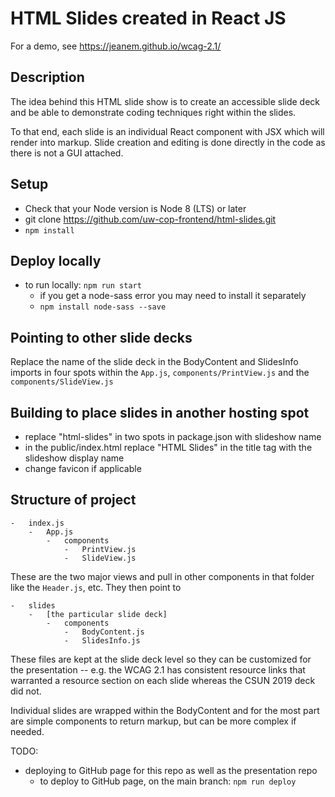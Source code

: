 # HTML Slides created in React JS

For a demo, see https://jeanem.github.io/wcag-2.1/

## Description

The idea behind this HTML slide show is to create an accessible slide deck and be able to demonstrate coding techniques right within the slides.

To that end, each slide is an individual React component with JSX which will render into markup. Slide creation and editing is done directly in the code as there is not a GUI attached.

## Setup

-   Check that your Node version is Node 8 (LTS) or later
-   git clone https://github.com/uw-cop-frontend/html-slides.git
-   `npm install`

## Deploy locally

-   to run locally: `npm run start`
    -   if you get a node-sass error you may need to install it separately
    -   `npm install node-sass --save`

## Pointing to other slide decks

Replace the name of the slide deck in the BodyContent and SlidesInfo imports in four spots within the `App.js`, `components/PrintView.js` and the `components/SlideView.js`

## Building to place slides in another hosting spot

-   replace "html-slides" in two spots in package.json with slideshow name
-   in the public/index.html replace "HTML Slides" in the title tag with the slideshow display name
-   change favicon if applicable

## Structure of project

```
-   index.js
    -   App.js
        -   components
            -   PrintView.js
            -   SlideView.js
```

These are the two major views and pull in other components in that folder like the `Header.js`, etc. They then point to

```
-   slides
    -   [the particular slide deck]
        -   components
            -   BodyContent.js
            -   SlidesInfo.js
```

These files are kept at the slide deck level so they can be customized for the presentation -- e.g. the WCAG 2.1 has consistent resource links that warranted a resource section on each slide whereas the CSUN 2019 deck did not.

Individual slides are wrapped within the BodyContent and for the most part are simple components to return markup, but can be more complex if needed.

TODO:

-   deploying to GitHub page for this repo as well as the presentation repo
    -   to deploy to GitHub page, on the main branch: `npm run deploy`
